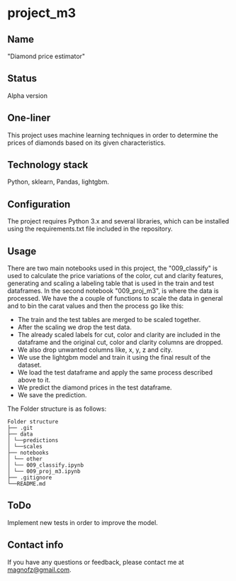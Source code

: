 # project_m3

## Name
"Diamond price estimator"


## Status
Alpha version


## One-liner
This project uses machine learning techniques in order to determine the prices of diamonds based on its given characteristics.


## Technology stack
Python, sklearn, Pandas, lightgbm.


## Configuration
The project requires Python 3.x and several libraries, which can be installed using the requirements.txt file included in the repository.


## Usage
There are two main notebooks used in this project, the "009_classify" is used to calculate the price variations of the color, cut and clarity features, generating and scaling a labeling table that is used in the train and test dataframes. In the second notebook "009_proj_m3", is where the data is processed. We have the a couple of functions to scale the data in general and to bin the carat values and then the process go like this:
- The train and the test tables are merged to be scaled together.
- After the scaling we drop the test data.
- The already scaled labels for cut, color and clarity are included in the dataframe and the original cut, color and clarity columns are dropped.
- We also drop unwanted columns like, x, y, z and city.
- We use the lightgbm model and train it using the final result of the dataset.
- We load the test dataframe and apply the same process described above to it.
- We predict the diamond prices in the test dataframe.
- We save the prediction.

The Folder structure is as follows:


```
Folder structure
├── .git
├── data
│ └──predictions
│ └──scales
├── notebooks
│ └── other
│ └── 009_classify.ipynb
│ └── 009_proj_m3.ipynb
├── .gitignore
└──README.md
```


## ToDo
Implement new tests in order to improve the model.


## Contact info
If you have any questions or feedback, please contact me at magnofz@gmail.com.